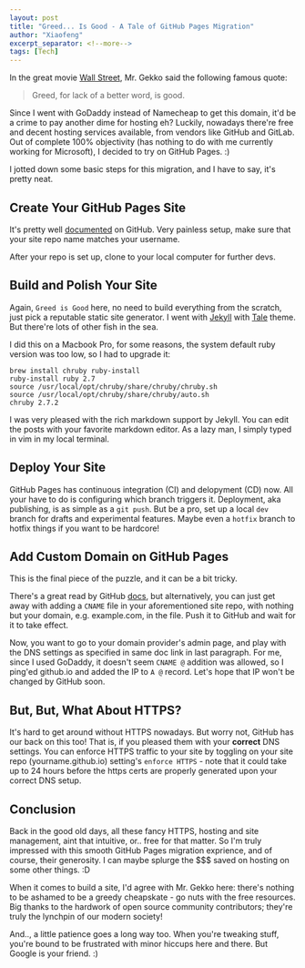 ```yaml
---
layout: post
title: "Greed... Is Good - A Tale of GitHub Pages Migration"
author: "Xiaofeng"
excerpt_separator: <!--more-->
tags: [Tech]
---
```


In the great movie [Wall Street](https://www.imdb.com/title/tt0094291/), Mr. Gekko said the following famous quote:

> Greed, for lack of a better word, is good.

<!--more-->

Since I went with GoDaddy instead of Namecheap to get this domain, it'd be a crime to pay another dime for hosting eh? Luckily, nowadays there're free and decent hosting services available, from vendors like GitHub and GitLab. Out of complete 100% objectivity (has nothing to do with me currently working for Microsoft), I decided to try on GitHub Pages. :)  

I jotted down some basic steps for this migration, and I have to say, it's pretty neat. 

## Create Your GitHub Pages Site 

It's pretty well [documented](https://docs.github.com/en/github/working-with-github-pages/creating-a-github-pages-site) on GitHub. Very painless setup, make sure that your site repo name matches your username. 

After your repo is set up, clone to your local computer for further devs. 

## Build and Polish Your Site 

Again, `Greed is Good` here, no need to build everything from the scratch, just pick a reputable static site generator. I went with [Jekyll](https://jekyllrb.com/) with [Tale](https://github.com/chesterhow/tale) theme. But there're lots of other fish in the sea.
 
I did this on a Macbook Pro, for some reasons, the system default ruby version was too low, so I had to upgrade it: 

```
brew install chruby ruby-install
ruby-install ruby 2.7
source /usr/local/opt/chruby/share/chruby/chruby.sh
source /usr/local/opt/chruby/share/chruby/auto.sh
chruby 2.7.2 
```

I was very pleased with the rich markdown support by Jekyll. You can edit the posts with your favorite markdown editor. As a lazy man, I simply typed in vim in my local terminal. 

## Deploy Your Site 

GitHub Pages has continuous integration (CI) and delopyment (CD) now. All your have to do is configuring which branch triggers it. Deployment, aka publishing, is as simple as a `git push`. But be a pro, set up a local `dev` branch for drafts and experimental features. Maybe even a `hotfix` branch to hotfix things if you want to be hardcore! 

## Add Custom Domain on GitHub Pages 

This is the final piece of the puzzle, and it can be a bit tricky. 

There's a great read by GitHub [docs](https://docs.github.com/en/github/working-with-github-pages/about-custom-domains-and-github-pages), but alternatively, you can just get away with adding a `CNAME` file in your aforementioned site repo, with nothing but your domain, e.g. example.com, in the file. Push it to GitHub and wait for it to take effect. 

Now, you want to go to your domain provider's admin page, and play with the DNS settings as specified in same doc link in last paragraph. For me, since I used GoDaddy, it doesn't seem `CNAME @` addition was allowed, so I ping'ed github.io and added the IP to `A @` record. Let's hope that IP won't be changed by GitHub soon. 

## But, But, What About HTTPS? 

It's hard to get around without HTTPS nowadays. But worry not, GitHub has our back on this too! That is, if you pleased them with your **correct** DNS settings. You can enforce HTTPS traffic to your site by toggling on your site repo (yourname.github.io) setting's `enforce HTTPS` - note that it could take up to 24 hours before the https certs are properly generated upon your correct DNS setup. 


## Conclusion 

Back in the good old days, all these fancy HTTPS, hosting and site management, aint that intuitive, or.. free for that matter. So I'm truly impressed with this smooth GitHub Pages migration exprience, and of course, their generosity. I can maybe splurge the $$$ saved on hosting on some other things. :D 

When it comes to build a site, I'd agree with Mr. Gekko here: there's nothing to be ashamed to be a greedy cheapskate - go nuts with the free resources. Big thanks to the hardwork of open source community contributors; they're truly the lynchpin of our modern society! 

And.., a little patience goes a long way too. When you're tweaking stuff, you're bound to be frustrated with minor hiccups here and there. But Google is your friend. :)

